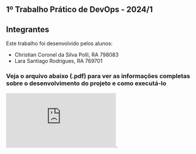 ## 1º Trabalho Prático de DevOps - 2024/1 ##

## Integrantes ##
Este trabalho foi desenvolvido pelos alunos:
- Christian Coronel da Silva Polli, RA  798083
- Lara Santiago Rodrigues, RA 769701

### Veja o arquivo abaixo (.pdf) para ver as informações completas sobre o desenvolvimento do projeto e como executá-lo ###
![Documentação - T1](https://github.com/Maracujacake/Livraria/blob/main/Documenta%C3%A7%C3%A3o%20-%20T1.pdf).
